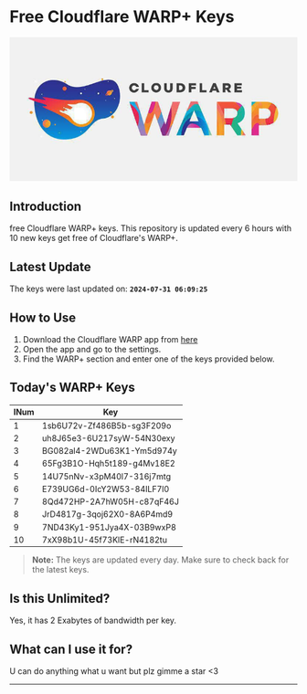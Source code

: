 
# Free Cloudflare WARP+ Keys

![Banner](asset/IMG_20240629_142710_129.jpg)

## Introduction

free Cloudflare WARP+ keys. This repository is updated every 6 hours with 10 new keys get free of Cloudflare's WARP+.

## Latest Update

The keys were last updated on: **`2024-07-31 06:09:25`**

## How to Use

1. Download the Cloudflare WARP app from [here](https://1.1.1.1/)
2. Open the app and go to the settings.
3. Find the WARP+ section and enter one of the keys provided below.

## Today's WARP+ Keys

| INum | Key |
|-------|-----|
| 1     | 1sb6U72v-Zf486B5b-sg3F209o               |
| 2     | uh8J65e3-6U217syW-54N30exy               |
| 3     | BG082al4-2WDu63K1-Ym5d974y               |
| 4     | 65Fg3B1O-Hqh5t189-g4Mv18E2               |
| 5     | 14U75nNv-x3pM40l7-316j7mtg               |
| 6     | E739UG6d-0IcY2W53-84ILF7l0               |
| 7     | 8Qd472HP-2A7hW05H-c87qF46J               |
| 8     | JrD4817g-3qoj62X0-8A6P4md9               |
| 9     | 7ND43Ky1-951Jya4X-03B9wxP8               |
| 10    | 7xX98b1U-45f73KlE-rN4182tu               |


> **Note:** The keys are updated every day. Make sure to check back for the latest keys.

## Is this Unlimited?

Yes, it has 2 Exabytes of bandwidth per key.

## What can I use it for?
U can do anything what u want but plz gimme a star <3

---
